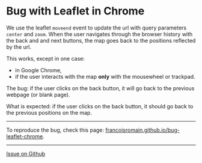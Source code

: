 # Bug with Leaflet in Chrome

We use the leaflet `moveend` event to update the url with query parameters `center` and `zoom`. When the user navigates through the browser history with the back and and next buttons, the map goes back to the positions reflected by the url.

This works, except in one case:

- in Google Chrome,
- if the user interacts with the map **only** with the mousewheel or trackpad.

The bug: if the user clicks on the back button, it will go back to the previous webpage (or blank page).

What is expected: if the user clicks on the back button, it should go back to the previous positions on the map.

---

To reproduce the bug, check this page: [francoisromain.github.io/bug-leaflet-chrome](https://francoisromain.github.io/bug-leaflet-chrome).

---

[Issue on Github](https://github.com/Leaflet/Leaflet/issues/6712)
